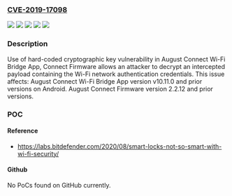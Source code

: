 ### [CVE-2019-17098](https://cve.mitre.org/cgi-bin/cvename.cgi?name=CVE-2019-17098)
![](https://img.shields.io/static/v1?label=Product&message=Connect%20Firmware&color=blue)
![](https://img.shields.io/static/v1?label=Product&message=Smart%20Lock%20and%20Connect%20Wi-Fi%20Bridge%20App&color=blue)
![](https://img.shields.io/static/v1?label=Version&message=%3C%3D%202.2.12%20&color=brighgreen)
![](https://img.shields.io/static/v1?label=Version&message=%3C%3D%20v10.11.0%20&color=brighgreen)
![](https://img.shields.io/static/v1?label=Vulnerability&message=CWE-321%20Use%20of%20Hard-coded%20Cryptographic%20Key&color=brighgreen)

### Description

Use of hard-coded cryptographic key vulnerability in August Connect Wi-Fi Bridge App, Connect Firmware allows an attacker to decrypt an intercepted payload containing the Wi-Fi network authentication credentials. This issue affects: August Connect Wi-Fi Bridge App version v10.11.0 and prior versions on Android. August Connect Firmware version 2.2.12 and prior versions.

### POC

#### Reference
- https://labs.bitdefender.com/2020/08/smart-locks-not-so-smart-with-wi-fi-security/

#### Github
No PoCs found on GitHub currently.

